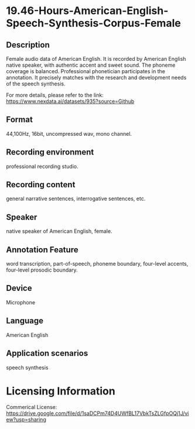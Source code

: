 # 19.46-Hours-American-English-Speech-Synthesis-Corpus-Female


## Description
Female audio data of American English. It is recorded by American English native speaker, with authentic accent and sweet sound. The phoneme coverage is balanced. Professional phonetician participates in the annotation. It precisely matches with the research and development needs of the speech synthesis.

For more details, please refer to the link: https://www.nexdata.ai/datasets/935?source=Github


## Format
44,100Hz, 16bit, uncompressed wav, mono channel.

## Recording environment
professional recording studio.

## Recording content
general narrative sentences, interrogative sentences, etc.

## Speaker
native speaker of American English, female.

## Annotation Feature
word transcription, part-of-speech, phoneme boundary, four-level accents, four-level prosodic boundary.

## Device
Microphone

## Language
American English

## Application scenarios
speech synthesis

# Licensing Information
Commerical License: https://drive.google.com/file/d/1saDCPm74D4UWfBL17VbkTsZLGfpOQj1J/view?usp=sharing
